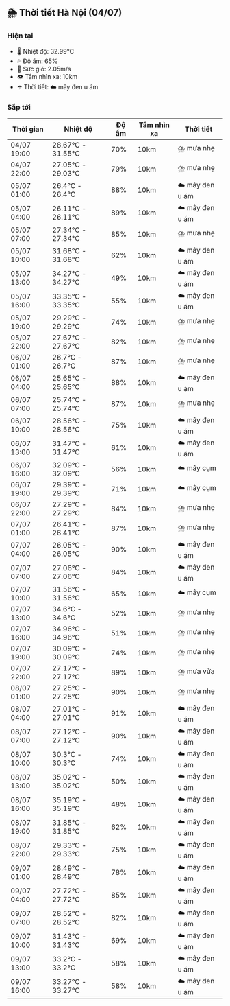 ## 🌦️ Thời tiết Hà Nội (04/07)

### Hiện tại

- 🌡️ Nhiệt độ: 32.99℃
- 💦 Độ ẩm: 65%
- 💨 Sức gió: 2.05m/s
- 👁️ Tầm nhìn xa: 10km
- ☂️ Thời tiết: ☁️ mây đen u ám

### Sắp tới

| Thời gian | Nhiệt độ | Độ ẩm | Tầm nhìn xa | Thời tiết |
| --- | --- | --- | --- | --- |
| 04/07 19:00 | 28.67℃ - 31.55℃ | 70% | 10km | ⛈️ mưa nhẹ |
| 04/07 22:00 | 27.05℃ - 29.03℃ | 79% | 10km | ⛈️ mưa nhẹ |
| 05/07 01:00 | 26.4℃ - 26.4℃ | 88% | 10km | ☁️ mây đen u ám |
| 05/07 04:00 | 26.11℃ - 26.11℃ | 89% | 10km | ☁️ mây đen u ám |
| 05/07 07:00 | 27.34℃ - 27.34℃ | 85% | 10km | ⛈️ mưa nhẹ |
| 05/07 10:00 | 31.68℃ - 31.68℃ | 62% | 10km | ☁️ mây đen u ám |
| 05/07 13:00 | 34.27℃ - 34.27℃ | 49% | 10km | ☁️ mây đen u ám |
| 05/07 16:00 | 33.35℃ - 33.35℃ | 55% | 10km | ☁️ mây đen u ám |
| 05/07 19:00 | 29.29℃ - 29.29℃ | 74% | 10km | ⛈️ mưa nhẹ |
| 05/07 22:00 | 27.67℃ - 27.67℃ | 82% | 10km | ⛈️ mưa nhẹ |
| 06/07 01:00 | 26.7℃ - 26.7℃ | 87% | 10km | ⛈️ mưa nhẹ |
| 06/07 04:00 | 25.65℃ - 25.65℃ | 88% | 10km | ☁️ mây đen u ám |
| 06/07 07:00 | 25.74℃ - 25.74℃ | 87% | 10km | ⛈️ mưa nhẹ |
| 06/07 10:00 | 28.56℃ - 28.56℃ | 75% | 10km | ☁️ mây đen u ám |
| 06/07 13:00 | 31.47℃ - 31.47℃ | 61% | 10km | ☁️ mây đen u ám |
| 06/07 16:00 | 32.09℃ - 32.09℃ | 56% | 10km | ☁️ mây cụm |
| 06/07 19:00 | 29.39℃ - 29.39℃ | 71% | 10km | ☁️ mây cụm |
| 06/07 22:00 | 27.29℃ - 27.29℃ | 84% | 10km | ⛈️ mưa nhẹ |
| 07/07 01:00 | 26.41℃ - 26.41℃ | 87% | 10km | ⛈️ mưa nhẹ |
| 07/07 04:00 | 26.05℃ - 26.05℃ | 90% | 10km | ☁️ mây đen u ám |
| 07/07 07:00 | 27.06℃ - 27.06℃ | 84% | 10km | ☁️ mây đen u ám |
| 07/07 10:00 | 31.56℃ - 31.56℃ | 65% | 10km | ☁️ mây cụm |
| 07/07 13:00 | 34.6℃ - 34.6℃ | 52% | 10km | ⛈️ mưa nhẹ |
| 07/07 16:00 | 34.96℃ - 34.96℃ | 51% | 10km | ⛈️ mưa nhẹ |
| 07/07 19:00 | 30.09℃ - 30.09℃ | 74% | 10km | ⛈️ mưa nhẹ |
| 07/07 22:00 | 27.17℃ - 27.17℃ | 89% | 10km | ⛈️ mưa vừa |
| 08/07 01:00 | 27.25℃ - 27.25℃ | 90% | 10km | ⛈️ mưa nhẹ |
| 08/07 04:00 | 27.01℃ - 27.01℃ | 91% | 10km | ☁️ mây đen u ám |
| 08/07 07:00 | 27.12℃ - 27.12℃ | 90% | 10km | ☁️ mây đen u ám |
| 08/07 10:00 | 30.3℃ - 30.3℃ | 74% | 10km | ☁️ mây đen u ám |
| 08/07 13:00 | 35.02℃ - 35.02℃ | 50% | 10km | ☁️ mây đen u ám |
| 08/07 16:00 | 35.19℃ - 35.19℃ | 48% | 10km | ☁️ mây đen u ám |
| 08/07 19:00 | 31.85℃ - 31.85℃ | 62% | 10km | ☁️ mây đen u ám |
| 08/07 22:00 | 29.33℃ - 29.33℃ | 75% | 10km | ☁️ mây đen u ám |
| 09/07 01:00 | 28.49℃ - 28.49℃ | 78% | 10km | ☁️ mây đen u ám |
| 09/07 04:00 | 27.72℃ - 27.72℃ | 85% | 10km | ☁️ mây đen u ám |
| 09/07 07:00 | 28.52℃ - 28.52℃ | 82% | 10km | ☁️ mây đen u ám |
| 09/07 10:00 | 31.43℃ - 31.43℃ | 69% | 10km | ☁️ mây đen u ám |
| 09/07 13:00 | 33.2℃ - 33.2℃ | 58% | 10km | ☁️ mây đen u ám |
| 09/07 16:00 | 33.27℃ - 33.27℃ | 58% | 10km | ☁️ mây đen u ám |

